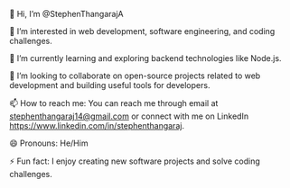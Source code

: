 👋 Hi, I’m @StephenThangarajA

👀 I’m interested in web development, software engineering, and coding challenges.

🌱 I’m currently learning and exploring backend technologies like Node.js.

💞️ I’m looking to collaborate on open-source projects related to web development and building useful tools for developers.

📫 How to reach me: You can reach me through email at stephenthangaraj14@gmail.com or connect with me on LinkedIn https://www.linkedin.com/in/stephenthangaraj.

😄 Pronouns: He/Him

⚡ Fun fact: I enjoy creating new software projects and solve coding challenges.
